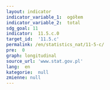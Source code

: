 ```yaml
---
layout: indicator
indicator_variable_1:  ogółem
indicator_variable_2:  total
sdg_goal: 11
indicator:  11.5.c.0
target_id:  '11.5.c'
permalink: /en/statistics_nat/11-5-c/
pre:  0
graph: longitudinal
source_url: 'www.stat.gov.pl'
lang:  en
kategorie:  null
zmienne: null
---
```

